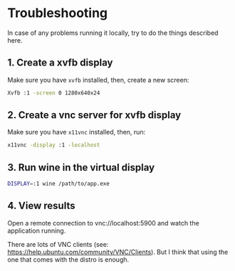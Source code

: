 # Troubleshooting

In case of any problems running it locally, try to do the things described here.

## 1. Create a xvfb display

Make sure you have `xvfb` installed, then, create a new screen:

```bash
Xvfb :1 -screen 0 1280x640x24
```

## 2. Create a vnc server for xvfb display

Make sure you have `x11vnc` installed, then, run:

```bash
x11vnc -display :1 -localhost
```

## 3. Run wine in the virtual display

```bash
DISPLAY=:1 wine /path/to/app.exe
```

## 4. View results

Open a remote connection to vnc://localhost:5900 and watch the application
running.

There are lots of VNC clients (see:
https://help.ubuntu.com/community/VNC/Clients). But I think that using the one
that comes with the distro is enough.
